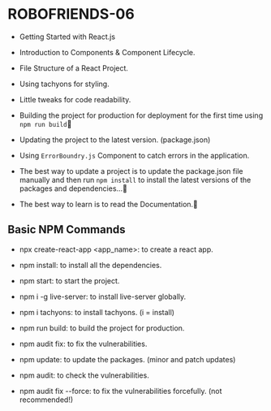 # ROBOFRIENDS-06

- Getting Started with React.js

- Introduction to Components & Component Lifecycle.

- File Structure of a React Project.

- Using tachyons for styling.

- Little tweaks for code readability.

- Building the project for production for deployment for the first time using `npm run build`🙂

- Updating the project to the latest version.   (package.json)

- Using `ErrorBoundry.js` Component to catch errors in the application.

- The best way to update a project is to update the package.json file manually and then run `npm install` to install the latest versions of the packages and dependencies...🙂

- The best way to learn is to read the Documentation.🙂

## Basic NPM Commands

- npx create-react-app <app_name>:   to create a react app.

- npm install:                      to install all the dependencies.

- npm start:                        to start the project.

- npm i -g live-server:             to install live-server globally.

- npm i tachyons:                   to install tachyons.      (i = install)

- npm run build:                    to build the project for production.

- npm audit fix:                    to fix the vulnerabilities.

- npm update:                       to update the packages.   (minor and patch updates)

- npm audit:                        to check the vulnerabilities.

- npm audit fix --force:            to fix the vulnerabilities forcefully.     (not recommended!)
